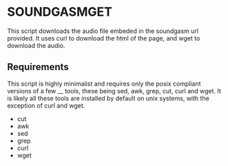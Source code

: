 # SOUNDGASMGET

This script downloads the audio file embeded in the soundgasm url provided. It uses curl to download the html of the page, and wget to download the audio.

## Requirements
This script is highly minimalist and requires only the posix compliant versions of a few __ tools, these being sed, awk, grep, cut, curl and wget.
It is likely all these tools are installed by default on unix systems, with the exception of curl and wget.
* cut
* awk 
* sed
* grep
* curl
* wget
